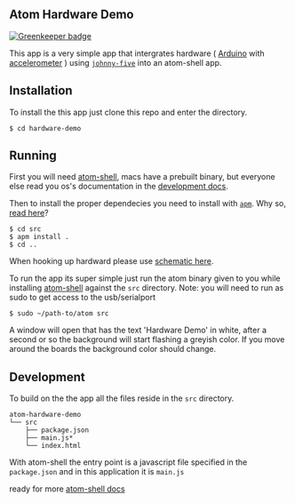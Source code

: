 ## Atom Hardware Demo

[![Greenkeeper badge](https://badges.greenkeeper.io/jcblw/atom-hardware-demo.svg)](https://greenkeeper.io/)

This app is a very simple app that intergrates hardware ( [Arduino](http://www.arduino.cc/) with [accelerometer](https://www.sparkfun.com/products/9652) ) using [`johnny-five`](https://github.com/rwaldron/johnny-five) into an atom-shell app.

## Installation

To install the this app just clone this repo and enter the directory.

    $ cd hardware-demo

## Running

First you will need [atom-shell](https://github.com/atom/atom-shell), macs have a prebuilt binary, but everyone else read you os's documentation in the [development docs](https://github.com/atom/atom-shell/tree/master/docs/development).

Then to install the proper dependecies you need to install with [`apm`](https://github.com/atom/apm). Why so, [read here](https://github.com/atom/atom-shell/blob/master/docs/tutorial/use-native-node-modules.md)?

    $ cd src
    $ apm install .
    $ cd ..

When hooking up hardward please use [schematic here](https://github.com/rwaldron/johnny-five/blob/master/docs/accelerometer.md#breadboardillustration).

To run the app its super simple just run the atom binary given to you while installing [atom-shell](https://github.com/atom/atom-shell) against the `src` directory. Note: you will need to run as sudo to get access to the usb/serialport

    $ sudo ~/path-to/atom src

A window will open that has the text 'Hardware Demo' in white, after a second or so the background will start flashing a greyish color. If you move around the boards the background color should change.

## Development

To build on the the app all the files reside in the `src` directory.

    atom-hardware-demo
    └── src
        ├── package.json
        ├── main.js*
        └── index.html

With atom-shell the entry point is a javascript file specified in the `package.json` and in this application it is `main.js`

ready for more [atom-shell docs](https://github.com/atom/atom-shell/tree/master/docs)
